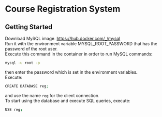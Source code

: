 # Course Registration System

## Getting Started
Download MySQL image: https://hub.docker.com/_/mysql<br>
Run it with the environment variable MYSQL_ROOT_PASSWORD that has the password of the root user.<br>
Execute this command in the container in order to run MySQL commands: 
```sh
mysql -u root -p
```
then enter the password which is set in the environment variables.<br>
Execute: 
```sh
CREATE DATABASE reg;
```
and use the name `reg` for the client connection.<br>
To start using the database and execute SQL queries, execute:
```sh
USE reg;
```